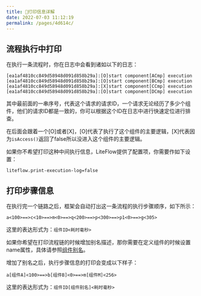 ```yaml
---
title: 🧇打印信息详解
date: 2022-07-03 11:12:19
permalink: /pages/4d614c/
---
```


## 流程执行中打印

在执行一条流程时，你在日志中会看到诸如以下的日志：

```
[ea1af4810cc849d58948d091d858b29a]:[O]start component[ACmp] execution
[ea1af4810cc849d58948d091d858b29a]:[O]start component[BCmp] execution
[ea1af4810cc849d58948d091d858b29a]:[X]start component[CCmp] execution
[ea1af4810cc849d58948d091d858b29a]:[O]start component[DCmp] execution
```

其中最前面的一串序号，代表这个请求的请求ID，一个请求无论经历了多少个组件，他们的请求ID都是一致的，你可以根据这个ID在日志中进行快速定位进行排查。

在后面会跟着一个[O]或者[X]，[O]代表了执行了这个组件的主要逻辑，[X]代表因为`isAccess()`返回了false所以没进入这个组件的主要逻辑。

如果你不希望打印这种中间执行信息，LiteFlow提供了配置项，你需要作如下设置：

```properties
liteflow.print-execution-log=false
```


## 打印步骤信息

在执行完一个链路之后，框架会自动打出这一条流程的执行步骤顺序，如下所示：

```
a<100>==>c<10>==>m<0>==>q<200>==>p<300>==>p1<0>==>g<305>
```

这里的表达形式为：`组件ID<耗时毫秒>`


如果你希望在打印流程链的时候增加别名描述，那你需要在定义组件的时候设置name属性，具体请参照[组件别名](/pages/92ef89/)。

增加了别名之后，执行步骤信息的打印会变成以下样子：
```
a[组件A]<100>==>b[组件B]<0>==>m[组件M]<256>
```

这里的表达形式为：`组件ID[组件别名]<耗时毫秒>`